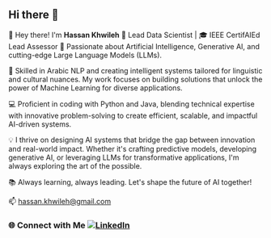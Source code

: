 ## Hi there 👋

<!--
**hkhwileh/hkhwileh** is a ✨ _special_ ✨ repository because its `README.md` (this file) appears on your GitHub profile.

Here are some ideas to get you started:

- 🔭 I’m currently working on ...
- 🌱 I’m currently learning ...
- 👯 I’m looking to collaborate on ...
- 🤔 I’m looking for help with ...
- 💬 Ask me about ...
- 📫 How to reach me: ...
- 😄 Pronouns: ...
- ⚡ Fun fact: ...
-->
👋 Hey there! I'm **Hassan Khwileh** 
🚀 Lead Data Scientist | 🎓 IEEE CertifAIEd Lead Assessor 
🌌 Passionate about Artificial Intelligence, Generative AI, and cutting-edge Large Language Models (LLMs).

🧠 Skilled in Arabic NLP and creating intelligent systems tailored for linguistic and cultural nuances. My work focuses on building solutions that unlock the power of Machine Learning for diverse applications.

💻 Proficient in coding with Python and Java, blending technical expertise with innovative problem-solving to create efficient, scalable, and impactful AI-driven systems.

💡 I thrive on designing AI systems that bridge the gap between innovation and real-world impact. Whether it's crafting predictive models, developing generative AI, or leveraging LLMs for transformative applications, I'm always exploring the art of the possible.

📚 Always learning, always leading. Let's shape the future of AI together!

📫 hassan.khwileh@gmail.com

### 🌐 Connect with Me  [![LinkedIn](https://img.shields.io/badge/LinkedIn-0077B5?style=for-the-badge&logo=linkedin&logoColor=white)](https://www.linkedin.com/in/khwileh/)
